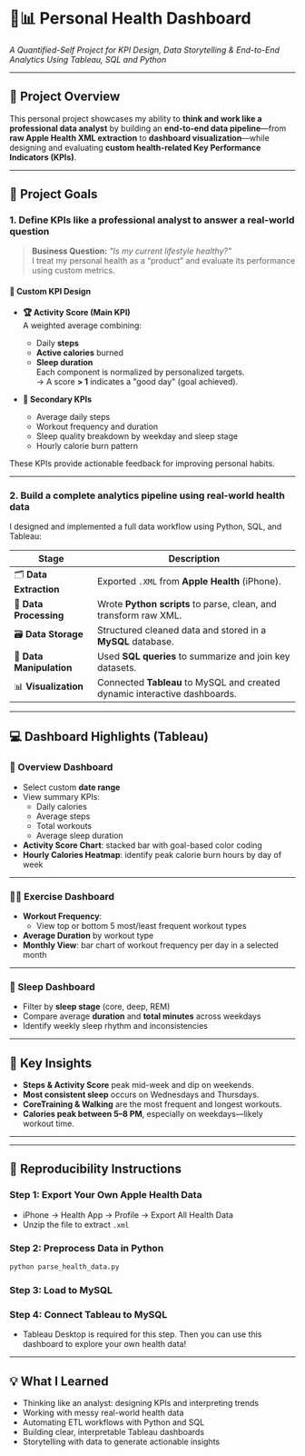 # 🧠📊 Personal Health Dashboard  
*A Quantified-Self Project for KPI Design, Data Storytelling & End-to-End Analytics Using Tableau, SQL and Python*

---

## 📌 Project Overview

This personal project showcases my ability to **think and work like a professional data analyst** by building an **end-to-end data pipeline**—from **raw Apple Health XML extraction** to **dashboard visualization**—while designing and evaluating **custom health-related Key Performance Indicators (KPIs)**.

---

## 🎯 Project Goals

### 1. Define KPIs like a professional analyst to answer a real-world question

> **Business Question:** _"Is my current lifestyle healthy?"_  
I treat my personal health as a “product” and evaluate its performance using custom metrics.

#### 🔑 Custom KPI Design

- **🏆 Activity Score (Main KPI)**  
  A weighted average combining:
  - Daily **steps**
  - **Active calories** burned
  - **Sleep duration**  
  Each component is normalized by personalized targets.  
  → A score **> 1** indicates a "good day" (goal achieved).

- **🎯 Secondary KPIs**
  - Average daily steps
  - Workout frequency and duration
  - Sleep quality breakdown by weekday and sleep stage
  - Hourly calorie burn pattern

These KPIs provide actionable feedback for improving personal habits.

---

### 2. Build a complete analytics pipeline using real-world health data

I designed and implemented a full data workflow using Python, SQL, and Tableau:

| Stage               | Description                                                                 |
|--------------------|-----------------------------------------------------------------------------|
| 🗂 **Data Extraction** | Exported `.XML` from **Apple Health** (iPhone).                             |
| 🐍 **Data Processing** | Wrote **Python scripts** to parse, clean, and transform raw XML.            |
| 🗃 **Data Storage**     | Structured cleaned data and stored in a **MySQL** database.                |
| 🔎 **Data Manipulation** | Used **SQL queries** to summarize and join key datasets.                  |
| 📊 **Visualization**     | Connected **Tableau** to MySQL and created dynamic interactive dashboards. |

---

## 💻 Dashboard Highlights (Tableau)

### 🧾 Overview Dashboard
- Select custom **date range**
- View summary KPIs:
  - Daily calories
  - Average steps
  - Total workouts
  - Average sleep duration
- **Activity Score Chart**: stacked bar with goal-based color coding
- **Hourly Calories Heatmap**: identify peak calorie burn hours by day of week

---

### 🏃‍♀️ Exercise Dashboard
- **Workout Frequency**:
  - View top or bottom 5 most/least frequent workout types
- **Average Duration** by workout type
- **Monthly View**: bar chart of workout frequency per day in a selected month

---

### 🛌 Sleep Dashboard
- Filter by **sleep stage** (core, deep, REM)
- Compare average **duration** and **total minutes** across weekdays
- Identify weekly sleep rhythm and inconsistencies

---

## 🧠 Key Insights

- **Steps & Activity Score** peak mid-week and dip on weekends.
- **Most consistent sleep** occurs on Wednesdays and Thursdays.
- **CoreTraining & Walking** are the most frequent and longest workouts.
- **Calories peak between 5–8 PM**, especially on weekdays—likely workout time.

---

---

## 🔄 Reproducibility Instructions

### Step 1: Export Your Own Apple Health Data
- iPhone → Health App → Profile → Export All Health Data
- Unzip the file to extract `.xml`

### Step 2: Preprocess Data in Python
```bash
python parse_health_data.py
```
### Step 3: Load to MySQL
### Step 4: Connect Tableau to MySQL
- Tableau Desktop is required for this step. Then you can use this dashboard to explore your own health data!
  
---

## 💡 What I Learned
- Thinking like an analyst: designing KPIs and interpreting trends
- Working with messy real-world health data
- Automating ETL workflows with Python and SQL
- Building clear, interpretable Tableau dashboards
- Storytelling with data to generate actionable insights

